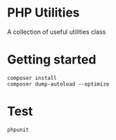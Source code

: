 # PHP Utilities
A collection of useful utilities class

# Getting started
```
composer install
composer dump-autoload --optimize
```

# Test
```
phpunit
```